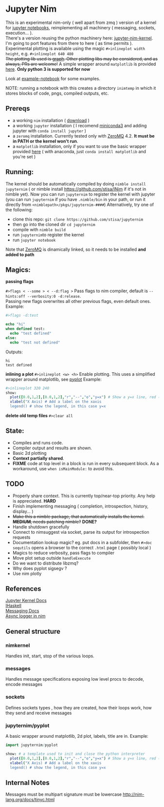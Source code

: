 Jupyter Nim
====

This is an experimental nim-only ( well apart from zmq ) version of a kernel for [jupyter notebooks](http://jupyter.org/), reimplementing all machinery ( messaging, sockets, execution... ).  
There's a version reusing the python machinery here: [jupyter-nim-kernel](https://github.com/stisa/jupyter-nim-kernel).  
I'm going to port features from there to here ( as time permits ).  
Experimental plotting is available using the magic `#>inlineplot width height`, e.g. `#>inlineplot 640 480`  
~~The plotting lib used is [graph](https://github.com/stisa/graph). Other plotting libs may be considered, and as always, PRs are welcome!~~
A simple wrapper around `matplotlib` is provided [here](jupyternim/pyplot.nim). **Only python 3 is supported for now**
  
Look at [example-notebook](examples/example-notebook.ipynb) for some examples.  

NOTE: running a notebook with this creates a directory `inimtemp` in which it stores blocks of code, pngs, compiled outputs, etc.

Prereqs
-------
- a working `nim` installation ( [download](http://nim-lang.org/download.html) )
- a working `jupyter` installation ( I recomend [miniconda3](http://conda.pydata.org/miniconda.html) and adding jupyter with `conda install jupyter` )
- a `zeromq` installation. Currently tested only with [ZeroMQ](http://zeromq.org/intro:get-the-software) 4.2. **It must be in PATH or the kernel won't run**.
- a `matplotlib` installation, only if you want to use the basic wrapper provided [here](jupyternim/pyplot.nim) ( with anaconda, just `conda install matplotlib` and you're set )

Running: 
---------
The kernel should be automatically compiled by doing `nimble install jupyternim` ( or nimble install https://github.com/stisa/INim if it's not in nimble yet).
Now you can run `jupyternim` to register the kernel with jupyter (you can run `jupyternim` if you have `.nimble/bin` in your path, or run it directly from
`<nimblepath>/pkgs/jupyternim-####`)
Alternatively, try one of the following:

- clone this repo: `git clone https://github.com/stisa/jupyternim`
- then go into the cloned dir `cd jupyternim`
- compile with `nimble build`
- run `jupyternim`to register the kernel
- run `jupyter notebook`

Note that [ZeroMQ](http://zeromq.org/intro:get-the-software) is dinamically linked, so it needs to be installed **and added to path**  

Magics:
-------

**passing flags**

`#>flags < --some > < --d:flag >`
Pass flags to nim compiler, default is `--hints:off --verbosity:0 -d:release`.  
Passing new flags overwrites all other previous flags, even default ones.
Example: 
```nim
#>flags -d:test

echo "hi"
when defined test:
  echo "test defined"
else:
  echo "test not defined"
```
Outputs:
```
hi
test defined
```

**inlining a plot**
`#>inlineplot <w> <h>`
Enable plotting. This uses a simplified wrapper around matplotlib, see [pyplot](src/jupyternim/pyplot.nim)
Example:
```nim
#>inlineplot 320 240
show:
  plot([0.0,1,2],[0.0,1,2],"r","--","o","y=x") # Show a y=x line, red ("r"), dashed ("--"), with circle markers ("o"), and name "y=x".
  xlabel("X Axis) # Add a label on the xaxis
  legend() # show the legend, in this case y=x
```

**delete old temp files**
`#>clear all`

State:
------
- Compiles and runs code.
- Compiler output and results are shown.
- Basic 2d plotting  
- **Context partially shared**.
- **FIXME** code at top level in a block is run in every subsequent block. As a workaround, use `when isMainModule:` to avoid this.

TODO
----
- Properly share context. This is currently top/near-top priority. Any help is appreciated. **HARD**
- Finish implementing messaging ( completion, introspection, history, display... )
- ~~Make this a nimble package, that automatically installs the kernel. **MEDIUM**, needs patching nimble?~~ **DONE?**
- Handle shutdown gracefully
- Connect to nimsuggest via socket, parse its output for introspection requests
- Documentation lookup magic? eg. put docs in a subfolder, then `#>doc sequtils` opens a browser to the correct `.html` page ( possibly local )  
- Magics to reduce verbosity, pass flags to compiler
- Move plot setup outside `handleExecute`
- Do we want to distribute libzmq?
- Why does pyplot sigsegv ?
- Use nim plotly

References
----------

[Jupyter Kernel Docs](https://jupyter-client.readthedocs.io/en/latest/kernels.html#kernels)  
[IHaskell](http://andrew.gibiansky.com/blog/ipython/ipython-kernels)  
[Messaging Docs](https://jupyter-client.readthedocs.io/en/latest/messaging.html)  
[Async logger in nim](https://hookrace.net/blog/writing-an-async-logger-in-nim/)  

General structure
-----------------

### nimkernel
Handles init, start, stop of the various loops. 

### messages
Handles message specifications exposing low level procs to decode, encode messages

### sockets
Defines sockets types , how they are created, how their loops work, how they send and receive messages

### jupyternim/pyplot
A basic wrapper around matplotlib, 2d plot, labels, title are in.
Example:
```nim
import jupyternim/pyplot

show: # a template used to init and close the python interpreter
  plot([0.0,1,2],[0.0,1,2],"r","--","o","y=x") # Show a y=x line, red ("r"), dashed ("--"), with circle markers ("o"), and name "y=x".
  xlabel("X Axis) # Add a label on the xaxis
  legend() # show the legend, in this case y=x
```
Internal Notes
--------------
Messages must be multipart
signature must be lowercase
http://nim-lang.org/docs/tinyc.html